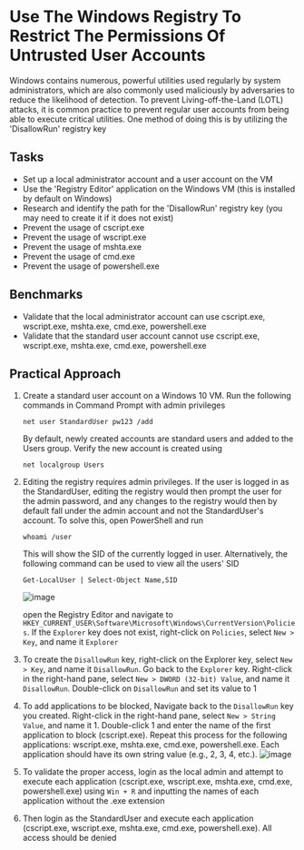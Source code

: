 # Use The Windows Registry To Restrict The Permissions Of Untrusted User Accounts
Windows contains numerous, powerful utilities used regularly by system administrators, which are also commonly used maliciously by adversaries to reduce the likelihood of detection. To prevent Living-off-the-Land (LOTL) attacks, it is common practice to prevent regular user accounts from being able to execute critical utilities. One method of doing this is by utilizing the 'DisallowRun' registry key


## Tasks
- Set up a local administrator account and a user account on the VM
- Use the 'Registry Editor' application on the Windows VM (this is installed by default on Windows)
- Research and identify the path for the 'DisallowRun' registry key (you may need to create it if it does not exist)
- Prevent the usage of cscript.exe
- Prevent the usage of wscript.exe
- Prevent the usage of mshta.exe
- Prevent the usage of cmd.exe
- Prevent the usage of powershell.exe


## Benchmarks
- Validate that the local administrator account can use cscript.exe, wscript.exe, mshta.exe, cmd.exe, powershell.exe
- Validate that the standard user account cannot use cscript.exe, wscript.exe, mshta.exe, cmd.exe, powershell.exe


## Practical Approach
1. Create a standard user account on a Windows 10 VM. Run the following commands in Command Prompt with admin privileges
   ```
   net user StandardUser pw123 /add
   ```
   By default, newly created accounts are standard users and added to the Users group. Verify the new account is created using
   ```
   net localgroup Users
   ```
2. Editing the registry requires admin privileges. If the user is logged in as the StandardUser, editing the registry would then prompt the user for the admin password, and any changes to the registry would then by default fall under the admin account and not the StandardUser's account. To solve this, open PowerShell and run
   ```
   whoami /user
   ```
   This will show the SID of the currently logged in user. Alternatively, the following command can be used to view all the users' SID
   ```
   Get-LocalUser | Select-Object Name,SID
   ```
   ![image](https://github.com/user-attachments/assets/ebc81933-2c29-4582-ba33-eba0d844a851)

   open the Registry Editor and navigate to `HKEY_CURRENT_USER\Software\Microsoft\Windows\CurrentVersion\Policies`. If the `Explorer` key does not exist, right-click on `Policies`, select `New > Key`, and name it `Explorer`
4. To create the `DisallowRun` key, right-click on the Explorer key, select `New > Key`, and name it `DisallowRun`. Go back to the `Explorer` key. Right-click in the right-hand pane, select `New > DWORD (32-bit) Value`, and name it `DisallowRun`. Double-click on `DisallowRun` and set its value to 1
5. To add applications to be blocked, Navigate back to the `DisallowRun` key you created. Right-click in the right-hand pane, select `New > String Value`, and name it 1. Double-click 1 and enter the name of the first application to block (cscript.exe). Repeat this process for the following applications: wscript.exe, mshta.exe, cmd.exe, powershell.exe. Each application should have its own string value (e.g., 2, 3, 4, etc.).
   ![image](https://github.com/user-attachments/assets/c37ce80a-0da9-47ce-a649-d968bc5b32df)

6. To validate the proper access, login as the local admin and attempt to execute each application (cscript.exe, wscript.exe, mshta.exe, cmd.exe, powershell.exe) using `Win + R` and inputting the names of each application without the .exe extension
7. Then login as the StandardUser and execute each application (cscript.exe, wscript.exe, mshta.exe, cmd.exe, powershell.exe). All access should be denied
